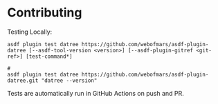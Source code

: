 # Contributing

Testing Locally:

```shell
asdf plugin test datree https://github.com/webofmars/asdf-plugin-datree [--asdf-tool-version <version>] [--asdf-plugin-gitref <git-ref>] [test-command*]

#
asdf plugin test datree https://github.com/webofmars/asdf-plugin-datree.git "datree --version"
```

Tests are automatically run in GitHub Actions on push and PR.
